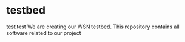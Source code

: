 testbed
=======
test test
We are creating our WSN testbed. This repository contains all software related to our project
